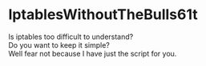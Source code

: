 # IptablesWithoutTheBulls61t
Is iptables too difficult to understand?  
Do you want to keep it simple?  
Well fear not because I have just the script for you.  
